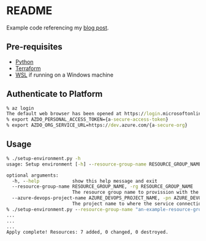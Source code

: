 # README

Example code referencing my [blog post](https://blog.raph.ws).

## Pre-requisites

- [Python](https://www.python.org)
- [Terraform](https://www.terraform.io)
- [WSL](https://docs.microsoft.com/en-us/windows/wsl/install-win10) if running on a Windows machine

## Authenticate to Platform

```cmd
% az login
The default web browser has been opened at https://login.microsoftonline.com/common/oauth2/authorize. Please continue the login in the web browser. If no web browser is available or if the web browser fails to open, use device code flow with `az login --use-device-code`.
% export AZDO_PERSONAL_ACCESS_TOKEN={a-secure-access-token}
% export AZDO_ORG_SERVICE_URL=https://dev.azure.com/{a-secure-org}
```

## Usage

```cmd
% ./setup-environment.py -h
usage: Setup environment [-h] --resource-group-name RESOURCE_GROUP_NAME --azure-devops-project-name AZURE_DEVOPS_PROJECT_NAME

optional arguments:
  -h, --help            show this help message and exit
  --resource-group-name RESOURCE_GROUP_NAME, -rg RESOURCE_GROUP_NAME
                        The resource group name to provission with the service connection.
  --azure-devops-project-name AZURE_DEVOPS_PROJECT_NAME, -pn AZURE_DEVOPS_PROJECT_NAME
                        The project name to where the service connection will be provisioned.
% ./setup-environment.py --resource-group-name "an-example-resource-group" --azure-devops-project-name main
...
...
...
Apply complete! Resources: 7 added, 0 changed, 0 destroyed.
```
